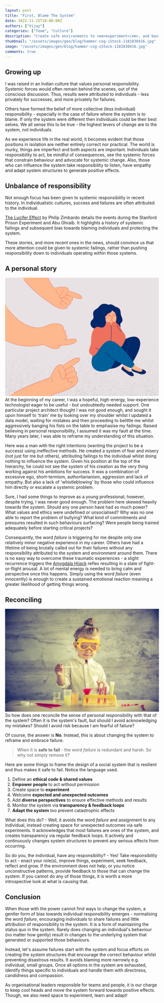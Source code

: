 ```yaml
---
layout: post
title: "First, Blame The System"
date: 2022-11-15T10:00:00Z
authors: ["Vijay"]
categories: ["Team", "Culture"]
description: "Create safe environments to <em>experiment</em>, and banish individual <em>failure</em>"
thumbnail: "/assets/images/gen/blog/hammer-cog-iStock-1181830416.jpg"
image: "/assets/images/gen/blog/hammer-cog-iStock-1181830416.jpg"
comments: true
---
```


## Growing up
I was raised in an Indian culture that values personal responsibility. Systemic forces would often remain behind the scenes, out of the conscious discussion. Thus, results were attributed to individuals - less privately for successes, and more privately for failures.

Others have formed the belief of more collective (less individual) responsibility - especially in the case of failure where the system is to blame. If only the system were different then individuals could be their best selves. We all sense this to be true - the highest levers of change are to the system, not individuals.

As we experience life in the real world, it becomes evident that those positions in isolation are neither entirely correct nor practical. The world is murky, things are imperfect and both aspects are important. Individuals take responsibility to act, be mindful of consequences, see the systemic forces that constrain behaviour and advocate for systemic change. Also, those who can influence the system take responsibility to listen, have empathy and adapt system structures to generate positive effects.

## Unbalance of responsibility
Not enough focus has been given to systemic responsibility in recent history. In individualistic cultures, success and failures are often attributed to the individual. 

[The Lucifer Effect](https://www.amazon.co.uk/Lucifer-Effect-Good-People-Turn/dp/1846041031) by Philip Zimbardo details the events during the Stanford Prison Experiment and Abu Ghraib. It highlights a history of systemic failings and subsequent bias towards blaming individuals and protecting the system. 

These stories, and more recent ones in the news, should convince us that more attention could be given to systemic failings, rather than pushing responsibility down to individuals operating within those systems.

## A personal story
![image info](/assets/images/gen/blog/blame-individual-iStock-1340293083.jpg)
At the beginning of my career, I was a hopeful, high-energy, low-experience technologist eager to be useful - but undoubtedly needed support. One particular project architect thought I was not good enough, and sought it upon himself to 'train' me by looking over my shoulder whilst I updated a data model, waiting for mistakes and then proceeding to belittle me whilst aggressively banging his fists on the table to emphasise my failings. Raised believing in personal responsibility, I assumed it was my fault at the time. Many years later, I was able to reframe my understanding of this situation.

Here was a man with the right intentions (wanting the project to be a success) using ineffective methods. He created a system of fear and misery (not just for me but others), attributing failings to the individual whilst doing nothing to influence the system. Given his position at the top of the hierarchy, he could not see the system of his creation as the very thing working against his ambitions for success. It was a combination of excessive ego, short-termism, authoritarianism, aggression and lack of empathy. But also a lack of 'whistleblowing' by those who could influence him directly or escalate a systemic problem. 

Sure, I had some things to improve as a young professional; however, despite trying, I was never good enough. The problem here skewed heavily towards the system. Should any one person have had so much power? What values and ethics were undefined or unsocialised? Why was no one able to report the problem of bullying? What kind of commitments and pressures resulted in such behaviours surfacing? Were people being trained adequately before starting critical projects?

Consequently, the word <em>failure</em> is triggering for me despite only one relatively minor negative experience in my career. Others have had a lifetime of being brutally called out for their failures without any responsibility attributed to the system and environment around them. There is no easy way to overcome these traumatic experiences - a slight recurrence triggers the [Amygdala Hijack](https://en.wikipedia.org/wiki/Amygdala_hijack) reflex resulting in a state of fight-or-flight arousal. A lot of mental energy is needed to bring calm and perspective once this happens. Simply using the word <em>failure</em> (even innocently) is enough to create a sustained emotional reaction meaning a greater likelihood of getting things wrong.

## Reconciling 
![image info](/assets/images/gen/blog/experiement-iStock-489203316.jpg)
So how does one reconcile the sense of personal responsibility with that of the system? Often it is the system's fault, but should I avoid acknowledging my mistakes? Should I avoid risk because I am fearful of failure? 

Of course, the answer is **No**. Instead, this is about changing the system to reframe and embrace failure. 

> When it is **safe to fail** - the word <em>failure</em> is redundant and harsh. So why not simply remove it?

Here are some things to frame the design of a social system that is resilient and thus makes it safe to fail. Notice the language used.

1. Define an **ethical code & shared values**
1. **Empower people** to act without permission
2. Create space to **experiment** 
2. Welcome **expected and unexpected outcomes**
2. Add **diverse perspectives** to ensure effective methods and results
3. Monitor the system via **transparency & feedback loops**
4. **Adapt the system** too prevent catastrophic effects 

What does this do? - Well, it avoids the word <em>failure</em> and assignment to any individual, instead creating space for unexpected outcomes via safe experiments. It acknowledges that most failures are ones of the system, and creates transparency via regular feedback loops. It actively and continuously changes system structures to prevent any serious effects from occurring.

So do you, the individual, have any responsibility? - Yes! Take responsibility to act - enact your role(s), improve things, experiment, seek feedback, reflect and grow. If the environment does not help, or you notice unconstructive patterns, provide feedback to those that can change the system. If you cannot do any of those things, it is worth a more introspective look at what is causing that.

## Conclusion
When those with the power cannot find ways to change the system, a gentler form of bias towards individual responsibility emerges - normalising the word <em>failure</em>, encouraging individuals to share failures and little attribution of responsibility to the system. It is a form of maintaining the status quo in the system. Rarely does changing an individual's behaviour (no matter how gently) result in changes to the underlying system that generated or supported those behaviours.

Instead, let's assume failures start with the system and focus efforts on creating the system structures that encourage the correct behaviour whilst preventing disastrous results. It avoids blaming more narrowly e.g. individual, small groups. Once all options in the system are exhausted, identify things specific to individuals and handle them with directness, candidness and compassion.

As organisational leaders responsible for teams and people, it is our charge to keep cool heads and move the system forward towards positive effects. Though, we also need space to experiment, learn and adapt!
